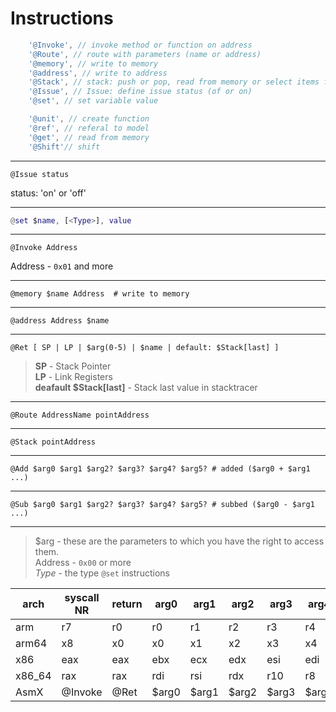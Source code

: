 # Instructions
```js
    '@Invoke', // invoke method or function on address
    '@Route', // route with parameters (name or address)
    '@memory', // write to memory
    '@address', // write to address
    '@Stack', // stack: push or pop, read from memory or select items from bank memory
    '@Issue', // Issue: define issue status (of or on)
    '@set', // set variable value

    '@unit', // create function
    '@ref', // referal to model
    '@get', // read from memory
    '@Shift'// shift
```


____
```
@Issue status
```
 status: 'on' or 'off'
____

```m
@set $name, [<Type>], value
```
____
```
@Invoke Address
```
Address  - `0x01` and more
____
```
@memory $name Address  # write to memory
```
____
```
@address Address $name
```
____
```
@Ret [ SP | LP | $arg(0-5) | $name | default: $Stack[last] ]
```
>**SP** - Stack Pointer <br />
>**LP** - Link Registers <br />
> **deafault $Stack[last]** - Stack last value in stacktracer
____
```
@Route AddressName pointAddress
```
____
```
@Stack pointAddress
```
____
```
@Add $arg0 $arg1 $arg2? $arg3? $arg4? $arg5? # added ($arg0 + $arg1 ...)
```
____
```
@Sub $arg0 $arg1 $arg2? $arg3? $arg4? $arg5? # subbed ($arg0 - $arg1 ...)
```
____
> $arg - these are the parameters to which you have the right to access them. <br/>
> Address - `0x00` or more <br/>
> *Type* - the type `@set` instructions


| arch	| syscall NR | return | arg0 | arg1	| arg2 | arg3 | arg4 | arg5 |
|-------|------------|--------|------|------|------|------|------|------|
|  arm	|    r7	     |   r0	  |  r0	 |  r1	|  r2  |  r3  |	 r4	 |  r5  |
| arm64	|    x8	     |   x0	  |  x0	 |  x1	|  x2  |  x3  |  x4	 |  x5  |
|  x86  |    eax	 |   eax  |	 ebx |  ecx |  edx |  esi |  edi |	ebp |
|x86_64 |	 rax	 |   rax  |  rdi |	rsi |  rdx |  r10 |  r8	 |  r9  |
| AsmX  |	 @Invoke |   @Ret |  $arg0  |  $arg1  |  $arg2  |  $arg3  |  $arg4  |  $arg5  | 